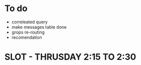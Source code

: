 # To do
- correleated query
- make messages table done
- grops re-routing
- recomendation
# SLOT - THRUSDAY 2:15 TO 2:30


  